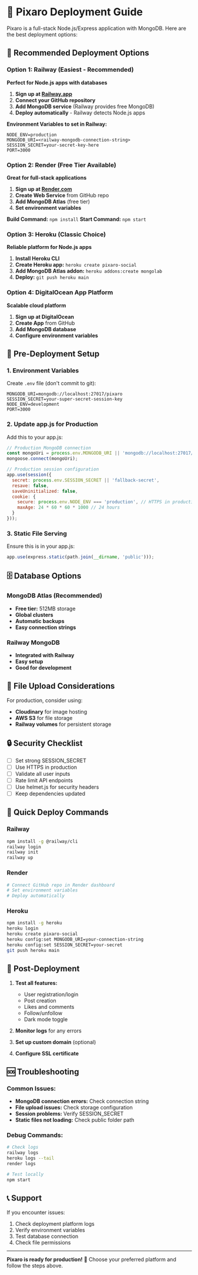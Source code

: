 # 🚀 Pixaro Deployment Guide

Pixaro is a full-stack Node.js/Express application with MongoDB. Here are the best deployment options:

## 🎯 Recommended Deployment Options

### Option 1: Railway (Easiest - Recommended)
**Perfect for Node.js apps with databases**

1. **Sign up at [Railway.app](https://railway.app)**
2. **Connect your GitHub repository**
3. **Add MongoDB service** (Railway provides free MongoDB)
4. **Deploy automatically** - Railway detects Node.js apps

**Environment Variables to set in Railway:**
```
NODE_ENV=production
MONGODB_URI=<railway-mongodb-connection-string>
SESSION_SECRET=your-secret-key-here
PORT=3000
```

### Option 2: Render (Free Tier Available)
**Great for full-stack applications**

1. **Sign up at [Render.com](https://render.com)**
2. **Create Web Service** from GitHub repo
3. **Add MongoDB Atlas** (free tier)
4. **Set environment variables**

**Build Command:** `npm install`
**Start Command:** `npm start`

### Option 3: Heroku (Classic Choice)
**Reliable platform for Node.js apps**

1. **Install Heroku CLI**
2. **Create Heroku app:** `heroku create pixaro-social`
3. **Add MongoDB Atlas addon:** `heroku addons:create mongolab`
4. **Deploy:** `git push heroku main`

### Option 4: DigitalOcean App Platform
**Scalable cloud platform**

1. **Sign up at DigitalOcean**
2. **Create App** from GitHub
3. **Add MongoDB database**
4. **Configure environment variables**

## 🔧 Pre-Deployment Setup

### 1. Environment Variables
Create `.env` file (don't commit to git):
```
MONGODB_URI=mongodb://localhost:27017/pixaro
SESSION_SECRET=your-super-secret-session-key
NODE_ENV=development
PORT=3000
```

### 2. Update app.js for Production
Add this to your app.js:
```javascript
// Production MongoDB connection
const mongoUri = process.env.MONGODB_URI || 'mongodb://localhost:27017/pixaro';
mongoose.connect(mongoUri);

// Production session configuration
app.use(session({
  secret: process.env.SESSION_SECRET || 'fallback-secret',
  resave: false,
  saveUninitialized: false,
  cookie: {
    secure: process.env.NODE_ENV === 'production', // HTTPS in production
    maxAge: 24 * 60 * 60 * 1000 // 24 hours
  }
}));
```

### 3. Static File Serving
Ensure this is in your app.js:
```javascript
app.use(express.static(path.join(__dirname, 'public')));
```

## 🗄️ Database Options

### MongoDB Atlas (Recommended)
- **Free tier:** 512MB storage
- **Global clusters**
- **Automatic backups**
- **Easy connection strings**

### Railway MongoDB
- **Integrated with Railway**
- **Easy setup**
- **Good for development**

## 📁 File Upload Considerations

For production, consider using:
- **Cloudinary** for image hosting
- **AWS S3** for file storage
- **Railway volumes** for persistent storage

## 🔒 Security Checklist

- [ ] Set strong SESSION_SECRET
- [ ] Use HTTPS in production
- [ ] Validate all user inputs
- [ ] Rate limit API endpoints
- [ ] Use helmet.js for security headers
- [ ] Keep dependencies updated

## 🚀 Quick Deploy Commands

### Railway
```bash
npm install -g @railway/cli
railway login
railway init
railway up
```

### Render
```bash
# Connect GitHub repo in Render dashboard
# Set environment variables
# Deploy automatically
```

### Heroku
```bash
npm install -g heroku
heroku login
heroku create pixaro-social
heroku config:set MONGODB_URI=your-connection-string
heroku config:set SESSION_SECRET=your-secret
git push heroku main
```

## 🎉 Post-Deployment

1. **Test all features:**
   - User registration/login
   - Post creation
   - Likes and comments
   - Follow/unfollow
   - Dark mode toggle

2. **Monitor logs** for any errors
3. **Set up custom domain** (optional)
4. **Configure SSL certificate**

## 🆘 Troubleshooting

### Common Issues:
- **MongoDB connection errors:** Check connection string
- **File upload issues:** Check storage configuration
- **Session problems:** Verify SESSION_SECRET
- **Static files not loading:** Check public folder path

### Debug Commands:
```bash
# Check logs
railway logs
heroku logs --tail
render logs

# Test locally
npm start
```

## 📞 Support

If you encounter issues:
1. Check deployment platform logs
2. Verify environment variables
3. Test database connection
4. Check file permissions

---

**Pixaro is ready for production!** 🎊
Choose your preferred platform and follow the steps above.
